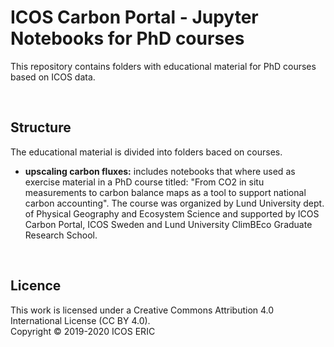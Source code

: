 # ICOS Carbon Portal - Jupyter Notebooks for PhD courses
This repository contains folders with educational material for PhD courses based on ICOS data.

<br>

## Structure
The educational material is divided into folders baced on courses.

* **upscaling carbon fluxes:** includes notebooks that where used as exercise material in a PhD course titled: "From CO2 in situ measurements to carbon balance maps as a tool to support national carbon accounting". The course was organized by Lund University dept. of Physical Geography and Ecosystem Science and supported by ICOS Carbon Portal, ICOS Sweden and  Lund University ClimBEco Graduate Research School.

<br>

## Licence
This work is licensed under a Creative Commons Attribution 4.0 International License (CC BY 4.0). <br>
Copyright © 2019-2020 ICOS ERIC
